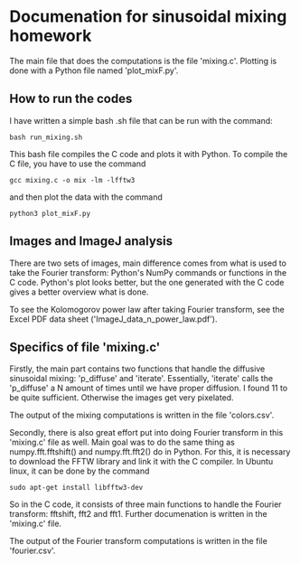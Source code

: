 # Documenation for sinusoidal mixing homework

The main file that does the computations is the file 'mixing.c'.
Plotting is done with a Python file named 'plot_mixF.py'.

## How to run the codes
I have written a simple bash .sh file that can be run with the command:

    bash run_mixing.sh

This bash file compiles the C code and plots it with Python.
To compile the C file, you have to use the command

    gcc mixing.c -o mix -lm -lfftw3

and then plot the data with the command

    python3 plot_mixF.py

## Images and ImageJ analysis
There are two sets of images, main difference comes from what is used to take the Fourier transform: Python's NumPy commands or functions in the C code. 
Python's plot looks better, but the one generated with the C code gives a better overview what is done.

To see the Kolomogorov power law after taking Fourier transform, see the Excel PDF data sheet ('ImageJ_data_n_power_law.pdf').

## Specifics of file 'mixing.c'
Firstly, the main part contains two functions that handle the diffusive sinusoidal mixing: 'p_diffuse' and 'iterate'. Essentially, 'iterate' calls the 'p_diffuse' a N amount of times until we have proper diffusion. I found 11 to be quite sufficient. Otherwise the images get very pixelated.  

The output of the mixing computations is written in the file 'colors.csv'.

Secondly, there is also great effort put into doing Fourier transform in this 'mixing.c' file as well. Main goal was to do the same thing as numpy.fft.fftshift() and numpy.fft.fft2() do in Python. For this, it is necessary to download the FFTW library and link it with the C compiler. In Ubuntu linux, it can be done by the command 

    sudo apt-get install libfftw3-dev

So in the C code, it consists of three main functions to handle the Fourier transform: fftshift, fft2 and fft1. Further documenation is written in the 'mixing.c' file.

The output of the Fourier transform computations is written in the file 'fourier.csv'.
